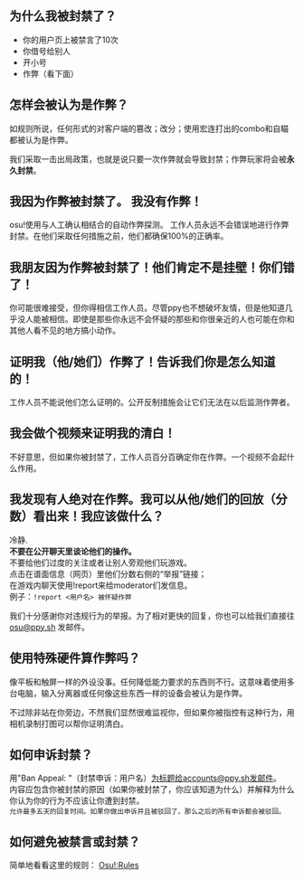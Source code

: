 ## 为什么我被封禁了？
-	你的用户页上被禁言了10次
-	你借号给别人
-	开小号
-	作弊（看下面）

## 怎样会被认为是作弊？

如规则所说，任何形式的对客户端的篡改；改分；使用宏连打出的combo和自瞄都被认为是作弊。

<!---one strike-policy的翻译更新,请检查--->
我们采取一击出局政策，也就是说只要一次作弊就会导致封禁；作弊玩家将会被**永久封禁**。

## 我因为作弊被封禁了。 我没有作弊！

osu!使用与人工确认相结合的自动作弊探测。
工作人员永远不会错误地进行作弊封禁。在他们采取任何措施之前，他们都确保100%的正确率。

## 我朋友因为作弊被封禁了！他们肯定不是挂壁！你们错了！
<!---[TODO]:潜在的望文生义--->
你可能很难接受，但你得相信工作人员。尽管ppy也不想破坏友情，但是他知道几乎没人能被相信。即使是那些你永远不会怀疑的那些和你很亲近的人也可能在你和其他人看不见的地方搞小动作。

## 证明我（他/她们）作弊了！告诉我们你是怎么知道的！
工作人员不能说他们怎么证明的。公开反制措施会让它们无法在以后监测作弊者。

## 我会做个视频来证明我的清白！
不好意思，但如果你被封禁了，工作人员百分百确定你在作弊。一个视频不会起什么作用。

## 我发现有人绝对在作弊。我可以从他/她们的回放（分数）看出来！我应该做什么？
冷静.  
**不要在公开聊天里谈论他们的操作。**  
不要给他们过度的关注或者让别人旁观他们玩游戏。    
点击在谱面信息（网页）里他们分数右侧的“举报”链接；  
在游戏内聊天使用!report来给moderator们发信息。  
例子：`!report <用户名> 被怀疑作弊`  
<!---[TODO]:改下面一句--->
我们十分感谢你对违规行为的举报。为了相对更快的回复，你也可以给我们直接往 osu@ppy.sh 发邮件。  

## 使用特殊硬件算作弊吗？
<!---[TODO]:input splitter，润色--->
像平板和触屏一样的外设没事。任何降低能力要求的东西则不行。这意味着使用多台电脑，输入分离器或任何像这些东西一样的设备会被认为是作弊。

不过除非站在你旁边，不然我们显然很难监视你，但如果你被指控有这种行为，用相机录制打图可以帮你证明清白。

## 如何申诉封禁？
用"Ban Appeal: <username>"（封禁申诉：用户名）为标题给accounts@ppy.sh发邮件。   
内容应包含你被封禁的原因（如果你被封禁了，你应该知道为什么）并解释为什么你认为你的行为不应该让你遭到封禁。   
`允许最多五天的回复时间。如果你做出申诉并且被驳回了，那么之后的所有申诉都会被驳回。`   

## 如何避免被禁言或封禁？
<!---TODO: superlink update--->
简单地看看这里的规则： [Osu!:Rules](Osu!:Rules "wikilink")
